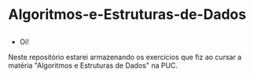 # Algoritmos-e-Estruturas-de-Dados

##
 - Oi! 
 
 Neste repositório estarei armazenando os exercícios que fiz ao cursar a matéria "Algoritmos e Estruturas de Dados" na PUC.

